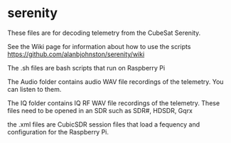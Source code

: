 # serenity

These files are for decoding telemetry from the CubeSat Serenity.

See the Wiki page for information about how to use the scripts https://github.com/alanbjohnston/serenity/wiki

The .sh files are bash scripts that run on Raspberry Pi

The Audio folder contains audio WAV file recordings of the telemetry.  You can listen to them.

The IQ folder contains IQ RF WAV file recordings of the telemetry.  These files need to be opened in an SDR such as SDR#, HDSDR, Gqrx

the .xml files are CubicSDR session files that load a fequency and configuration for the Raspberry Pi.

